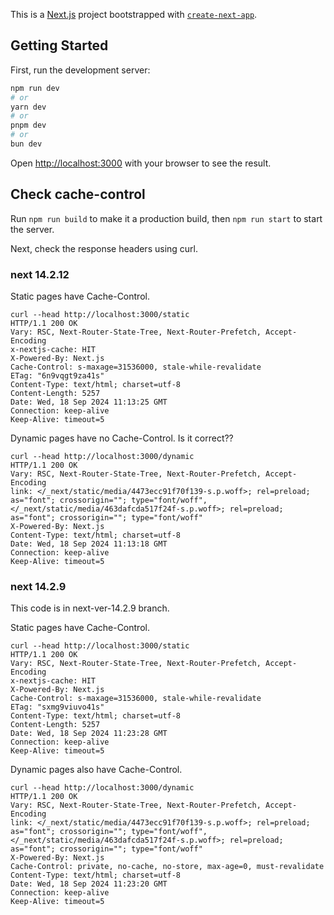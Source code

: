 This is a [Next.js](https://nextjs.org) project bootstrapped with [`create-next-app`](https://nextjs.org/docs/app/api-reference/cli/create-next-app).

## Getting Started

First, run the development server:

```bash
npm run dev
# or
yarn dev
# or
pnpm dev
# or
bun dev
```

Open [http://localhost:3000](http://localhost:3000) with your browser to see the result.


## Check cache-control
Run `npm run build` to make it a production build, then `npm run start` to start the server.

Next, check the response headers using curl.

### next 14.2.12

Static pages have Cache-Control.

```
curl --head http://localhost:3000/static 
HTTP/1.1 200 OK
Vary: RSC, Next-Router-State-Tree, Next-Router-Prefetch, Accept-Encoding
x-nextjs-cache: HIT
X-Powered-By: Next.js
Cache-Control: s-maxage=31536000, stale-while-revalidate
ETag: "6n9vqgt9za41s"
Content-Type: text/html; charset=utf-8
Content-Length: 5257
Date: Wed, 18 Sep 2024 11:13:25 GMT
Connection: keep-alive
Keep-Alive: timeout=5
```

Dynamic pages have no Cache-Control.
Is it correct??

```
curl --head http://localhost:3000/dynamic
HTTP/1.1 200 OK
Vary: RSC, Next-Router-State-Tree, Next-Router-Prefetch, Accept-Encoding
link: </_next/static/media/4473ecc91f70f139-s.p.woff>; rel=preload; as="font"; crossorigin=""; type="font/woff", </_next/static/media/463dafcda517f24f-s.p.woff>; rel=preload; as="font"; crossorigin=""; type="font/woff"
X-Powered-By: Next.js
Content-Type: text/html; charset=utf-8
Date: Wed, 18 Sep 2024 11:13:18 GMT
Connection: keep-alive
Keep-Alive: timeout=5
```

### next 14.2.9
This code is in next-ver-14.2.9 branch.

Static pages have Cache-Control.

```
curl --head http://localhost:3000/static 
HTTP/1.1 200 OK
Vary: RSC, Next-Router-State-Tree, Next-Router-Prefetch, Accept-Encoding
x-nextjs-cache: HIT
X-Powered-By: Next.js
Cache-Control: s-maxage=31536000, stale-while-revalidate
ETag: "sxmg9viuvo41s"
Content-Type: text/html; charset=utf-8
Content-Length: 5257
Date: Wed, 18 Sep 2024 11:23:28 GMT
Connection: keep-alive
Keep-Alive: timeout=5
```

Dynamic pages also have Cache-Control.

```
curl --head http://localhost:3000/dynamic
HTTP/1.1 200 OK
Vary: RSC, Next-Router-State-Tree, Next-Router-Prefetch, Accept-Encoding
link: </_next/static/media/4473ecc91f70f139-s.p.woff>; rel=preload; as="font"; crossorigin=""; type="font/woff", </_next/static/media/463dafcda517f24f-s.p.woff>; rel=preload; as="font"; crossorigin=""; type="font/woff"
X-Powered-By: Next.js
Cache-Control: private, no-cache, no-store, max-age=0, must-revalidate
Content-Type: text/html; charset=utf-8
Date: Wed, 18 Sep 2024 11:23:20 GMT
Connection: keep-alive
Keep-Alive: timeout=5
```
